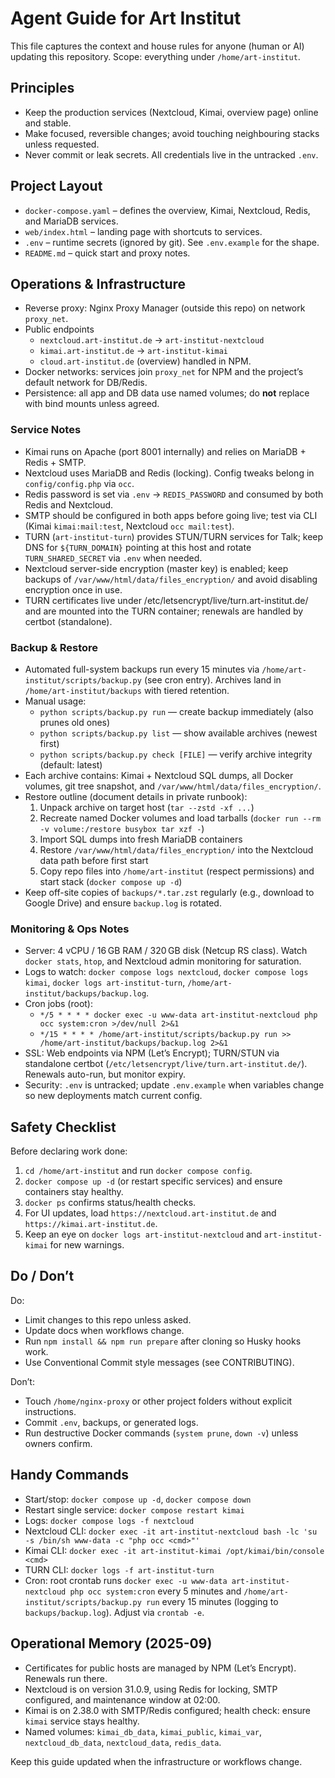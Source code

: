 # Agent Guide for Art Institut

This file captures the context and house rules for anyone (human or AI) updating this repository. Scope: everything under `/home/art-institut`.

## Principles

- Keep the production services (Nextcloud, Kimai, overview page) online and stable.
- Make focused, reversible changes; avoid touching neighbouring stacks unless requested.
- Never commit or leak secrets. All credentials live in the untracked `.env`.

## Project Layout

- `docker-compose.yaml` – defines the overview, Kimai, Nextcloud, Redis, and MariaDB services.
- `web/index.html` – landing page with shortcuts to services.
- `.env` – runtime secrets (ignored by git). See `.env.example` for the shape.
- `README.md` – quick start and proxy notes.

## Operations & Infrastructure

- Reverse proxy: Nginx Proxy Manager (outside this repo) on network `proxy_net`.
- Public endpoints
  - `nextcloud.art-institut.de` → `art-institut-nextcloud`
  - `kimai.art-institut.de` → `art-institut-kimai`
  - `cloud.art-institut.de` (overview) handled in NPM.
- Docker networks: services join `proxy_net` for NPM and the project’s default network for DB/Redis.
- Persistence: all app and DB data use named volumes; do **not** replace with bind mounts unless agreed.

### Service Notes

- Kimai runs on Apache (port 8001 internally) and relies on MariaDB + Redis + SMTP.
- Nextcloud uses MariaDB and Redis (locking). Config tweaks belong in `config/config.php` via `occ`.
- Redis password is set via `.env` → `REDIS_PASSWORD` and consumed by both Redis and Nextcloud.
- SMTP should be configured in both apps before going live; test via CLI (Kimai `kimai:mail:test`, Nextcloud `occ mail:test`).
- TURN (`art-institut-turn`) provides STUN/TURN services for Talk; keep DNS for `${TURN_DOMAIN}` pointing at this host and rotate `TURN_SHARED_SECRET` via `.env` when needed.
- Nextcloud server-side encryption (master key) is enabled; keep backups of `/var/www/html/data/files_encryption/` and avoid disabling encryption once in use.
- TURN certificates live under /etc/letsencrypt/live/turn.art-institut.de/ and are mounted into the TURN container; renewals are handled by certbot (standalone).

### Backup & Restore

- Automated full-system backups run every 15 minutes via `/home/art-institut/scripts/backup.py` (see cron entry). Archives land in `/home/art-institut/backups` with tiered retention.
- Manual usage:
  - `python scripts/backup.py run` — create backup immediately (also prunes old ones)
  - `python scripts/backup.py list` — show available archives (newest first)
  - `python scripts/backup.py check [FILE]` — verify archive integrity (default: latest)
- Each archive contains: Kimai + Nextcloud SQL dumps, all Docker volumes, git tree snapshot, and `/var/www/html/data/files_encryption/`.
- Restore outline (document details in private runbook):
  1. Unpack archive on target host (`tar --zstd -xf ...`)
  2. Recreate named Docker volumes and load tarballs (`docker run --rm -v volume:/restore busybox tar xzf -`)
  3. Import SQL dumps into fresh MariaDB containers
  4. Restore `/var/www/html/data/files_encryption/` into the Nextcloud data path before first start
  5. Copy repo files into `/home/art-institut` (respect permissions) and start stack (`docker compose up -d`)
- Keep off-site copies of `backups/*.tar.zst` regularly (e.g., download to Google Drive) and ensure `backup.log` is rotated.

### Monitoring & Ops Notes

- Server: 4 vCPU / 16 GB RAM / 320 GB disk (Netcup RS class). Watch `docker stats`, `htop`, and Nextcloud admin monitoring for saturation.
- Logs to watch: `docker compose logs nextcloud`, `docker compose logs kimai`, `docker logs art-institut-turn`, `/home/art-institut/backups/backup.log`.
- Cron jobs (root):
  - `*/5 * * * * docker exec -u www-data art-institut-nextcloud php occ system:cron >/dev/null 2>&1`
  - `*/15 * * * * /home/art-institut/scripts/backup.py run >> /home/art-institut/backups/backup.log 2>&1`
- SSL: Web endpoints via NPM (Let’s Encrypt); TURN/STUN via standalone certbot (`/etc/letsencrypt/live/turn.art-institut.de/`). Renewals auto-run, but monitor expiry.
- Security: `.env` is untracked; update `.env.example` when variables change so new deployments match current config.

## Safety Checklist

Before declaring work done:
1. `cd /home/art-institut` and run `docker compose config`.
2. `docker compose up -d` (or restart specific services) and ensure containers stay healthy.
3. `docker ps` confirms status/health checks.
4. For UI updates, load `https://nextcloud.art-institut.de` and `https://kimai.art-institut.de`.
5. Keep an eye on `docker logs art-institut-nextcloud` and `art-institut-kimai` for new warnings.

## Do / Don’t

Do:
- Limit changes to this repo unless asked.
- Update docs when workflows change.
- Run `npm install && npm run prepare` after cloning so Husky hooks work.
- Use Conventional Commit style messages (see CONTRIBUTING).

Don’t:
- Touch `/home/nginx-proxy` or other project folders without explicit instructions.
- Commit `.env`, backups, or generated logs.
- Run destructive Docker commands (`system prune`, `down -v`) unless owners confirm.

## Handy Commands

- Start/stop: `docker compose up -d`, `docker compose down`
- Restart single service: `docker compose restart kimai`
- Logs: `docker compose logs -f nextcloud`
- Nextcloud CLI: `docker exec -it art-institut-nextcloud bash -lc 'su -s /bin/sh www-data -c "php occ <cmd>"'`
- Kimai CLI: `docker exec -it art-institut-kimai /opt/kimai/bin/console <cmd>`
- TURN CLI: `docker logs -f art-institut-turn`
- Cron: root crontab runs `docker exec -u www-data art-institut-nextcloud php occ system:cron` every 5 minutes and `/home/art-institut/scripts/backup.py run` every 15 minutes (logging to `backups/backup.log`). Adjust via `crontab -e`.

## Operational Memory (2025-09)

- Certificates for public hosts are managed by NPM (Let’s Encrypt). Renewals run there.
- Nextcloud is on version 31.0.9, using Redis for locking, SMTP configured, and maintenance window at 02:00.
- Kimai is on 2.38.0 with SMTP/Redis configured; health check: ensure `kimai` service stays healthy.
- Named volumes: `kimai_db_data`, `kimai_public`, `kimai_var`, `nextcloud_db_data`, `nextcloud_data`, `redis_data`.

Keep this guide updated when the infrastructure or workflows change.
